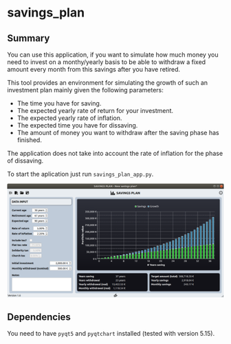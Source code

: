 # savings_plan
## Summary
You can use this application, if you want to simulate how much money you need to invest on a monthy/yearly basis to be able to withdraw a fixed amount every month from this savings after you have retired.

This tool provides an environment for simulating the growth of such an investment plan mainly given the following parameters:
* The time you have for saving.
* The expected yearly rate of return for your investment.
* The expected yearly rate of inflation.
* The expected time you have for dissaving.
* The amount of money you want to withdraw after the saving phase has finished.

The application does not take into account the rate of inflation for the phase of dissaving.

To start the aplication just run `savings_plan_app.py`.

![savings_plan](misc/savings_plan_screenshot_01.png)

## Dependencies
You need to have `pyqt5` and `pyqtchart` installed (tested with version 5.15).
